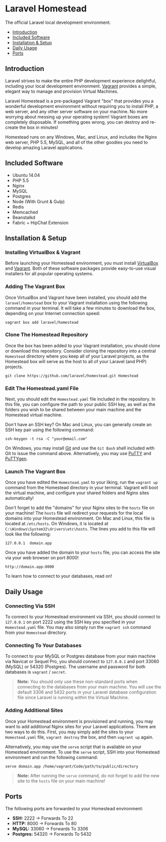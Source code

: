 # Laravel Homestead

The official Laravel local development environment.

- [Introduction](#introduction)
- [Included Software](#included-software)
- [Installation & Setup](#installation-and-setup)
- [Daily Usage](#general-usage)
- [Ports](#ports)

<a name="introduction"></a>
## Introduction

Laravel strives to make the entire PHP development experience delightful, including your local development environment. [Vagrant](http://vagrantup.com) provides a simple, elegant way to manage and provision Virtual Machines.

Laravel Homestead is a pre-packaged Vagrant "box" that provides you a wonderful development environment without requiring you to install PHP, a web server, and any other server software on your machine. No more worrying about messing up your operating system! Vagrant boxes are completely disposable. If something goes wrong, you can destroy and re-create the box in minutes!

Homestead runs on any Windows, Mac, and Linux, and includes the Nginx web server, PHP 5.5, MySQL, and all of the other goodies you need to develop amazing Laravel applications.

<a name="included-software"></a>
## Included Software

- Ubuntu 14.04
- PHP 5.5
- Nginx
- MySQL
- Postgres
- Node (With Grunt & Gulp)
- Redis
- Memcached
- Beanstalkd
- Fabric + HipChat Extension

<a name="installation-and-setup"></a>
## Installation & Setup

### Installing VirtualBox & Vagrant

Before launching your Homestead environment, you must install [VirtualBox](https://www.virtualbox.org/wiki/Downloads) and [Vagrant](http://www.vagrantup.com/downloads.html). Both of these software packages provide easy-to-use visual installers for all popular operating systems.

### Adding The Vagrant Box

Once VirtualBox and Vagrant have been installed, you should add the `laravel/homestead` box to your Vagrant installation using the following command in your terminal. It will take a few minutes to download the box, depending on your Internet connection speed:

	vagrant box add laravel/homestead

### Clone The Homestead Repository

Once the box has been added to your Vagrant installation, you should clone or download this repository. Consider cloning the repository into a central `Homestead` directory where you keep all of your Laravel projects, as the Homestead box will serve as the host to all of your Laravel (and PHP) projects.

	git clone https://github.com/laravel/homestead.git Homestead

### Edit The Homestead.yaml File

Next, you should edit the `Homestead.yaml` file included in the repository. In this file, you can configure the path to your public SSH key, as well as the folders you wish to be shared between your main machine and the Homestead virtual machine.

Don't have an SSH key? On Mac and Linux, you can generally create an SSH key pair using the following command:

	ssh-keygen -t rsa -C "your@email.com"

On Windows, you may install [Git](http://git-scm.com/) and use the `Git Bash` shell included with Git to issue the command above. Alternatively, you may use [PuTTY](http://www.chiark.greenend.org.uk/~sgtatham/putty/download.html) and [PuTTYgen](http://www.chiark.greenend.org.uk/~sgtatham/putty/download.html).

### Launch The Vagrant Box

Once you have edited the `Homestead.yaml` to your liking, run the `vagrant up` command from the Homestead directory in your terminal. Vagrant will boot the virtual machine, and configure your shared folders and Nginx sites automatically!

Don't forget to add the "domains" for your Nginx sites to the `hosts` file on your machine! The `hosts` file will redirect your requests for the local domains into your Homestead environment. On Mac and Linux, this file is located at `/etc/hosts`. On Windows, it is located at `C:\Windows\System32\drivers\etc\hosts`. The lines you add to this file will look like the following:

	127.0.0.1  domain.app

Once you have added the domain to your `hosts` file, you can access the site via your web browser on port 8000!

	http://domain.app:8000

To learn how to connect to your databases, read on!

<a name="daily-usage"></a>
## Daily Usage

### Connecting Via SSH

To connect to your Homestead environment via SSH, you should connect to `127.0.0.1` on port 2222 using the SSH key you specified in your `Homestead.yaml` file. You may also simply run the `vagrant ssh` command from your `Homestead` directory.

### Connecting To Your Databases

To connect to your MySQL or Postgres database from your main machine via Navicat or Sequel Pro, you should connect to `127.0.0.1` and port 33060 (MySQL) or 54320 (Postgres). The username and password for both databases is `vagrant` / `secret`.

> **Note:** You should only use these non-standard ports when connecting to the databases from your main machine. You will use the default 3306 and 5432 ports in your Laravel database configuration file since Laravel is running _within_ the Virtual Machine.

### Adding Additional Sites

Once your Homestead environment is provisioned and running, you may want to add additional Nginx sites for your Laravel applications. There are two ways to do this. First, you may simply add the sites to your `Homestead.yaml` file, `vagrant destroy` the box, and then `vagrant up` again.

Alternatively, you may use the `serve` script that is available on your Homestead environment. To use the `serve` script, SSH into your Homestead environment and run the following command:

	serve domain.app /home/vagrant/Code/path/to/public/directory

> **Note:** After running the `serve` command, do not forget to add the new site to the `hosts` file on your main machine!

<a name="ports"></a>
## Ports

The following ports are forwarded to your Homestead environment:

- **SSH:** 2222 -> Forwards To 22
- **HTTP:** 8000 -> Forwards To 80
- **MySQL:** 33060 -> Forwards To 3306
- **Postgres:** 54320 -> Forwards To 5432
